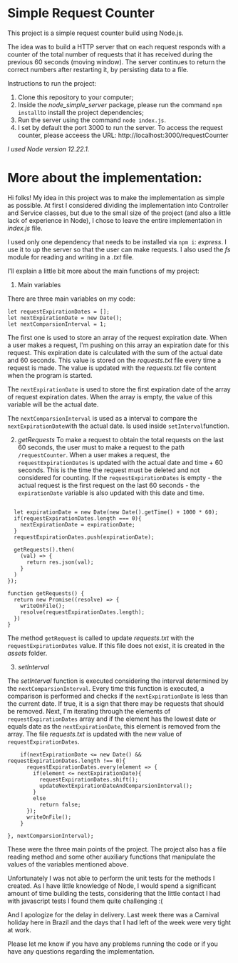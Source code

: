 # Simple Request Counter

This project is a simple request counter build using Node.js.

The idea was to build a HTTP server that on each request responds with a counter of the total number of requests that it has received during the previous
60 seconds (moving window). The server continues to return the correct numbers after restarting it, by persisting data to a file.

Instructions to run the project:

1) Clone this repository to your computer;
2) Inside the *node_simple_server* package, please run the command ```npm install```to install the project dependencies;
3) Run the server using the command ```node index.js```.
4) I set by default the port 3000 to run the server. To access the request counter, please acceess the URL: http://localhost:3000/requestCounter

*I used Node version 12.22.1.*

# More about the implementation:

Hi folks! My idea in this project was to make the implementation as simple as possible. At first I considered dividing the implementation into Controller and Service classes, but due to the small size of the project (and also a little lack of experience in Node), I chose to leave the entire implementation in *index.js* file.

I used only one dependency that needs to be installed via ```npm i```: *express*. I use it to up the server so that the user can make requests. I also used the *fs* module for reading and writing in a *.txt* file.

I'll explain a little bit more about the main functions of my project:

1) Main variables

There are three main variables on my code:
```
let requestExpirationDates = [];
let nextExpirationDate = new Date();
let nextComparsionInterval = 1;
````

The first one is used to store an array of the request expiration date. When a user makes a request, I'm pushing on this array an expiration date for this request. This expiration date is calculated with the sum of the actual date and 60 seconds. This value is stored on the *requests.txt* file every time a request is made. The value is updated with the *requests.txt* file content when the program is started.  

The ```nextExpirationDate``` is used to store the first expiration date of the array of request expiration dates. When the array is empty, the value of this variable will be the actual date.

The ```nextComparsionInterval``` is used as a interval to compare the ```nextExpirationDate```with the actual date. Is used inside ```setInterval```function.

2) *getRequests*
To make a request to obtain the total requests on the last 60 seconds, the user must to make a request to the path ```/requestCounter```.
When a user makes a request, the ```requestExpirationDates``` is updated with the actual date and time + 60 seconds. This is the time the request must be deleted and not considered for counting. If the ```requestExpirationDates``` is empty - the actual request is the first request on the last 60 seconds - the ```expirationDate``` variable is also updated with this date and time.

```server.get('/requestCounter', (req, res) =>{

  let expirationDate = new Date(new Date().getTime() + 1000 * 60);
  if(requestExpirationDates.length === 0){
    nextExpirationDate = expirationDate;
  }
  requestExpirationDates.push(expirationDate);

  getRequests().then(
    (val) => { 
      return res.json(val);
    }
  )
});

function getRequests() {
  return new Promise((resolve) => {
    writeOnFile();
    resolve(requestExpirationDates.length);
  })
}
```

The method ```getRequest``` is called to update *requests.txt* with the ```requestExpirationDates``` value. If this file does not exist, it is created in the *assets* folder.


3) *setInterval*

The *setInterval* function is executed considering the interval determined by the ```nextComparsionInterval```. 
Every time this function is executed, a comparison is performed and checks if the ```nextExpirationDate``` is less than the current date. If true, it is a sign that there may be requests that should be removed. Next, I'm iterating through the elements of ```requestExpirationDates``` array and if the element has the lowest date or equals date as the ```nextExpirationDate```, this element is removed from the array.
The file *requests.txt* is updated with the new value of ```requestExpirationDates```.


```setInterval(() => { 
    if(nextExpirationDate <= new Date() && requestExpirationDates.length !== 0){
      requestExpirationDates.every(element => {
        if(element <= nextExpirationDate){
          requestExpirationDates.shift();
          updateNextExpirationDateAndComparsionInterval();
        }
        else
          return false;
      });
      writeOnFile();
    }

}, nextComparsionInterval);
```


These were the three main points of the project. The project also has a file reading method and some other auxiliary functions that manipulate the values of the variables mentioned above.

Unfortunately I was not able to perform the unit tests for the methods I created. As I have little knowledge of Node, I would spend a significant amount of time building the tests, considering that the little contact I had with javascript tests I found them quite challenging :( 

And I apologize for the delay in delivery. Last week there was a Carnival holiday here in Brazil and the days that I had left of the week were very tight at work.

Please let me know if you have any problems running the code or if you have any questions regarding the implementation.
